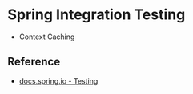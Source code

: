 # Spring Integration Testing

- Context Caching

## Reference

- [docs.spring.io - Testing](https://docs.spring.io/spring-framework/docs/current/reference/html/testing.html)
